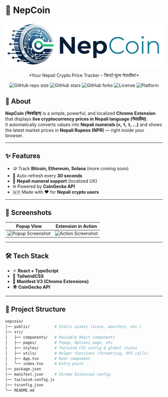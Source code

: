 # 🚀 NepCoin


![NepCoin Banner](./public/banner.png)
<P align="center">*Your Nepali Crypto Price Tracker – क्रिप्टो मूल्य नेपालीमा!*</P>

<div align="center">

![GitHub repo size](https://img.shields.io/github/repo-size/pradipchaudhary/nepcoin)
![GitHub stars](https://img.shields.io/github/stars/pradipchaudhary/nepcoin?style=social)
![GitHub forks](https://img.shields.io/github/forks/pradipchaudhary/nepcoin?style=social)
![License](https://img.shields.io/github/license/pradipchaudhary/nepcoin)
![Platform](https://img.shields.io/badge/platform-Chrome-blue?logo=googlechrome)

</div

---

## 📖 About  
**NepCoin (नेपकोइन)** is a simple, powerful, and localized **Chrome Extension** that displays **live cryptocurrency prices in Nepali language (नेपालीमा)**.  
It automatically converts values into **Nepali numerals (०, १, २, ...)** and shows the latest market prices in **Nepali Rupees (NPR)** — right inside your browser.  

---

## ✨ Features  

- 🪙 Track **Bitcoin, Ethereum, Solana** (more coming soon)  
- 🔄 Auto-refresh every **30 seconds**  
- 🔢 **Nepali numeral support** (localized UX)  
- 🌐 Powered by **CoinGecko API**  
- 🇳🇵 Made with ❤️ for **Nepali crypto users**  

---

## 📸 Screenshots  

| Popup View | Extension in Action |
|------------|----------------------|
| ![Popup Screenshot](./public/screenshot1.png) | ![Action Screenshot](./public/screenshot2.png) |

---

## 🛠 Tech Stack  

- ⚛️ **React + TypeScript**  
- 🎨 **TailwindCSS**  
- 🔐 **Manifest V3 (Chrome Extensions)**  
- 🌍 **CoinGecko API**  

---

## 📂 Project Structure  

```bash
nepcoin/
│── public/           # Static assets (icons, manifest, etc.)
│── src/  
│   ├── components/   # Reusable React components  
│   ├── pages/        # Popup, Options page, etc.  
│   ├── styles/       # Tailwind CSS config & global styles  
│   ├── utils/        # Helper functions (formatting, API calls)  
│   ├── App.tsx       # Root component  
│   └── index.tsx     # Entry point  
│── package.json  
│── manifest.json     # Chrome Extension config  
│── tailwind.config.js
│── tsconfig.json  
└── README.md  

